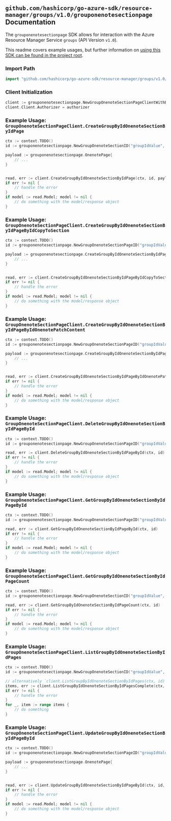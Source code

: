 
## `github.com/hashicorp/go-azure-sdk/resource-manager/groups/v1.0/grouponenotesectionpage` Documentation

The `grouponenotesectionpage` SDK allows for interaction with the Azure Resource Manager Service `groups` (API Version `v1.0`).

This readme covers example usages, but further information on [using this SDK can be found in the project root](https://github.com/hashicorp/go-azure-sdk/tree/main/docs).

### Import Path

```go
import "github.com/hashicorp/go-azure-sdk/resource-manager/groups/v1.0/grouponenotesectionpage"
```


### Client Initialization

```go
client := grouponenotesectionpage.NewGroupOnenoteSectionPageClientWithBaseURI("https://management.azure.com")
client.Client.Authorizer = authorizer
```


### Example Usage: `GroupOnenoteSectionPageClient.CreateGroupByIdOnenoteSectionByIdPage`

```go
ctx := context.TODO()
id := grouponenotesectionpage.NewGroupOnenoteSectionID("groupIdValue", "onenoteSectionIdValue")

payload := grouponenotesectionpage.OnenotePage{
	// ...
}


read, err := client.CreateGroupByIdOnenoteSectionByIdPage(ctx, id, payload)
if err != nil {
	// handle the error
}
if model := read.Model; model != nil {
	// do something with the model/response object
}
```


### Example Usage: `GroupOnenoteSectionPageClient.CreateGroupByIdOnenoteSectionByIdPageByIdCopyToSection`

```go
ctx := context.TODO()
id := grouponenotesectionpage.NewGroupOnenoteSectionPageID("groupIdValue", "onenoteSectionIdValue", "onenotePageIdValue")

payload := grouponenotesectionpage.CreateGroupByIdOnenoteSectionByIdPageByIdCopyToSectionRequest{
	// ...
}


read, err := client.CreateGroupByIdOnenoteSectionByIdPageByIdCopyToSection(ctx, id, payload)
if err != nil {
	// handle the error
}
if model := read.Model; model != nil {
	// do something with the model/response object
}
```


### Example Usage: `GroupOnenoteSectionPageClient.CreateGroupByIdOnenoteSectionByIdPageByIdOnenotePatchContent`

```go
ctx := context.TODO()
id := grouponenotesectionpage.NewGroupOnenoteSectionPageID("groupIdValue", "onenoteSectionIdValue", "onenotePageIdValue")

payload := grouponenotesectionpage.CreateGroupByIdOnenoteSectionByIdPageByIdOnenotePatchContentRequest{
	// ...
}


read, err := client.CreateGroupByIdOnenoteSectionByIdPageByIdOnenotePatchContent(ctx, id, payload)
if err != nil {
	// handle the error
}
if model := read.Model; model != nil {
	// do something with the model/response object
}
```


### Example Usage: `GroupOnenoteSectionPageClient.DeleteGroupByIdOnenoteSectionByIdPageById`

```go
ctx := context.TODO()
id := grouponenotesectionpage.NewGroupOnenoteSectionPageID("groupIdValue", "onenoteSectionIdValue", "onenotePageIdValue")

read, err := client.DeleteGroupByIdOnenoteSectionByIdPageById(ctx, id)
if err != nil {
	// handle the error
}
if model := read.Model; model != nil {
	// do something with the model/response object
}
```


### Example Usage: `GroupOnenoteSectionPageClient.GetGroupByIdOnenoteSectionByIdPageById`

```go
ctx := context.TODO()
id := grouponenotesectionpage.NewGroupOnenoteSectionPageID("groupIdValue", "onenoteSectionIdValue", "onenotePageIdValue")

read, err := client.GetGroupByIdOnenoteSectionByIdPageById(ctx, id)
if err != nil {
	// handle the error
}
if model := read.Model; model != nil {
	// do something with the model/response object
}
```


### Example Usage: `GroupOnenoteSectionPageClient.GetGroupByIdOnenoteSectionByIdPageCount`

```go
ctx := context.TODO()
id := grouponenotesectionpage.NewGroupOnenoteSectionID("groupIdValue", "onenoteSectionIdValue")

read, err := client.GetGroupByIdOnenoteSectionByIdPageCount(ctx, id)
if err != nil {
	// handle the error
}
if model := read.Model; model != nil {
	// do something with the model/response object
}
```


### Example Usage: `GroupOnenoteSectionPageClient.ListGroupByIdOnenoteSectionByIdPages`

```go
ctx := context.TODO()
id := grouponenotesectionpage.NewGroupOnenoteSectionID("groupIdValue", "onenoteSectionIdValue")

// alternatively `client.ListGroupByIdOnenoteSectionByIdPages(ctx, id)` can be used to do batched pagination
items, err := client.ListGroupByIdOnenoteSectionByIdPagesComplete(ctx, id)
if err != nil {
	// handle the error
}
for _, item := range items {
	// do something
}
```


### Example Usage: `GroupOnenoteSectionPageClient.UpdateGroupByIdOnenoteSectionByIdPageById`

```go
ctx := context.TODO()
id := grouponenotesectionpage.NewGroupOnenoteSectionPageID("groupIdValue", "onenoteSectionIdValue", "onenotePageIdValue")

payload := grouponenotesectionpage.OnenotePage{
	// ...
}


read, err := client.UpdateGroupByIdOnenoteSectionByIdPageById(ctx, id, payload)
if err != nil {
	// handle the error
}
if model := read.Model; model != nil {
	// do something with the model/response object
}
```
